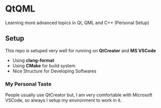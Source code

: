 # QtQML
Learning more advanced topics in Qt, QML and C++ (Personal Setup)

## Setup
This repo is setuped very well for running on **QtCreator** and **MS VSCode**

- Using **clang-format**
- Using **CMake** for build system
- Nice Structure for Developing Softwares

### My Personal Taste
People usually use QtCreator but, I am very comfortable with Microsoft VSCode, so always I setup my environment to work in it.

